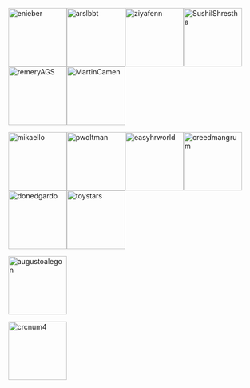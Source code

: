 [<img alt="enieber" src="https://avatars3.githubusercontent.com/u/7907068?v=4&s=117" width="117">](https://github.com/enieber)[<img alt="arslbbt" src="https://avatars0.githubusercontent.com/u/12788132?v=4&s=117" width="117">](https://github.com/arslbbt)[<img alt="ziyafenn" src="https://avatars0.githubusercontent.com/u/314302?v=4&s=117" width="117">](https://github.com/ziyafenn)[<img alt="SushilShrestha" src="https://avatars2.githubusercontent.com/u/3480695?v=4&s=117" width="117">](https://github.com/SushilShrestha)[<img alt="remeryAGS" src="https://avatars0.githubusercontent.com/u/4663476?v=4&s=117" width="117">](https://github.com/remeryAGS)[<img alt="MartinCamen" src="https://avatars3.githubusercontent.com/u/8720813?v=4&s=117" width="117">](https://github.com/MartinCamen)

[<img alt="mikaello" src="https://avatars3.githubusercontent.com/u/2505178?v=4&s=117" width="117">](https://github.com/mikaello)[<img alt="pwoltman" src="https://avatars3.githubusercontent.com/u/1881769?v=4&s=117" width="117">](https://github.com/pwoltman)[<img alt="easyhrworld" src="https://avatars3.githubusercontent.com/u/22884806?v=4&s=117" width="117">](https://github.com/easyhrworld)[<img alt="creedmangrum" src="https://avatars0.githubusercontent.com/u/16233247?v=4&s=117" width="117">](https://github.com/creedmangrum)[<img alt="donedgardo" src="https://avatars2.githubusercontent.com/u/2483536?v=4&s=117" width="117">](https://github.com/donedgardo)[<img alt="toystars" src="https://avatars0.githubusercontent.com/u/16062709?v=4&s=117" width="117">](https://github.com/toystars)

[<img alt="augustoalegon" src="https://avatars3.githubusercontent.com/u/14319083?s=117&v=4" width="117">](https://github.com/augustoalegon)

[<img alt="crcnum4" src="https://avatars3.githubusercontent.com/u/14855448?s=117&v=4" width="117">](https://github.com/crcnum4)
